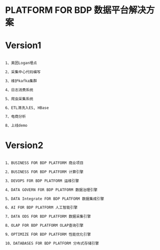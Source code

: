 # PLATFORM FOR BDP 数据平台解决方案

# Version1

```markdown

1、美团Logan埋点

2、采集中心代码编写

3、维护kafka集群

4、日志消费系统

5、爬虫采集系统

6、ETL清洗入ES, HBase

7、电商分析

8、上线demo
```

# Version2

```markdown

1、BUSINESS FOR BDP PLATFORM 商业项目

2、BUSINESS FOR BDP PLATFORM 计算引擎

3、DEVOPS FOR BDP PLATFORM 运维引擎

4、DATA GOVERN FOR BDP PLATFORM 数据治理引擎

5、DATA Integrate FOR BDP PLATFORM 数据集成引擎

6、AI FOR BDP PLATFORM 人工智能引擎

7、DATA ODS FOR BDP PLATFORM 数据采集引擎

8、OLAP FOR BDP PLATFORM OLAP查询引擎

9、OPTIMIZE FOR BDP PLATFORM 性能优化引擎

10、DATABASES FOR BDP PLATFORM 分布式存储引擎

```
